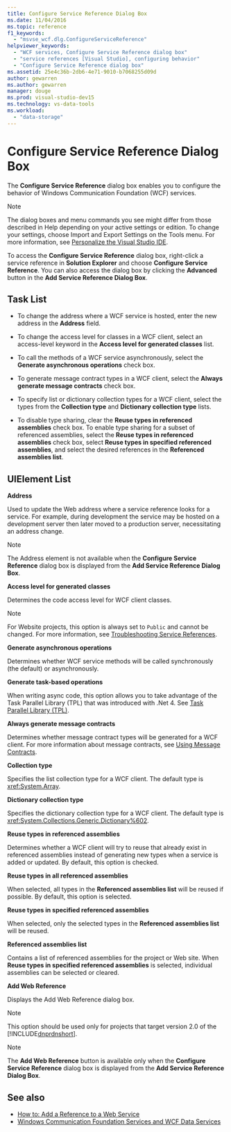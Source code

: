 ```yaml
---
title: Configure Service Reference Dialog Box
ms.date: 11/04/2016
ms.topic: reference
f1_keywords:
  - "msvse_wcf.dlg.ConfigureServiceReference"
helpviewer_keywords:
  - "WCF services, Configure Service Reference dialog box"
  - "service references [Visual Studio], configuring behavior"
  - "Configure Service Reference dialog box"
ms.assetid: 25e4c36b-2db6-4e71-9010-b7068255d09d
author: gewarren
ms.author: gewarren
manager: douge
ms.prod: visual-studio-dev15
ms.technology: vs-data-tools
ms.workload:
  - "data-storage"
---
```

# Configure Service Reference Dialog Box

The **Configure Service Reference** dialog box enables you to configure the behavior of Windows Communication Foundation (WCF) services.

> [!NOTE]
> The dialog boxes and menu commands you see might differ from those described in Help depending on your active settings or edition. To change your settings, choose Import and Export Settings on the Tools menu. For more information, see [Personalize the Visual Studio IDE](../ide/personalizing-the-visual-studio-ide.md).

To access the **Configure Service Reference** dialog box, right-click a service reference in **Solution Explorer** and choose **Configure Service Reference**. You can also access the dialog box by clicking the **Advanced** button in the **Add Service Reference Dialog Box**.

## Task List

- To change the address where a WCF service is hosted, enter the new address in the **Address** field.

- To change the access level for classes in a WCF client, select an access-level keyword in the **Access level for generated classes** list.

- To call the methods of a WCF service asynchronously, select the **Generate asynchronous operations** check box.

- To generate message contract types in a WCF client, select the **Always generate message contracts** check box.

- To specify list or dictionary collection types for a WCF client, select the types from the **Collection type** and **Dictionary collection type** lists.

- To disable type sharing, clear the **Reuse types in referenced assemblies** check box. To enable type sharing for a subset of referenced assemblies, select the **Reuse types in referenced assemblies** check box, select **Reuse types in specified referenced assemblies**, and select the desired references in the **Referenced assemblies list**.

## UIElement List

 **Address**

 Used to update the Web address where a service reference looks for a service. For example, during development the service may be hosted on a development server then later moved to a production server, necessitating an address change.

> [!NOTE]
> The Address element is not available when the **Configure Service Reference** dialog box is displayed from the **Add Service Reference Dialog Box**.

 **Access level for generated classes**

 Determines the code access level for WCF client classes.

> [!NOTE]
> For Website projects, this option is always set to `Public` and cannot be changed. For more information, see [Troubleshooting Service References](../data-tools/troubleshooting-service-references.md).

 **Generate asynchronous operations**

 Determines whether WCF service methods will be called synchronously (the default) or asynchronously.

 **Generate task-based operations**

 When writing async code, this option allows you to take advantage of the Task Parallel Library (TPL) that was introduced with .Net 4. See [Task Parallel Library (TPL)](/dotnet/standard/parallel-programming/task-parallel-library-tpl).

 **Always generate message contracts**

 Determines whether message contract types will be generated for a WCF client. For more information about message contracts, see [Using Message Contracts](/dotnet/framework/wcf/feature-details/using-message-contracts).

 **Collection type**

 Specifies the list collection type for a WCF client. The default type is <xref:System.Array>.

 **Dictionary collection type**

 Specifies the dictionary collection type for a WCF client. The default type is <xref:System.Collections.Generic.Dictionary%602>.

 **Reuse types in referenced assemblies**

 Determines whether a WCF client will try to reuse that already exist in referenced assemblies instead of generating new types when a service is added or updated. By default, this option is checked.

 **Reuse types in all referenced assemblies**

 When selected, all types in the **Referenced assemblies list** will be reused if possible. By default, this option is selected.

 **Reuse types in specified referenced assemblies**

 When selected, only the selected types in the **Referenced assemblies list** will be reused.

 **Referenced assemblies list**

 Contains a list of referenced assemblies for the project or Web site. When **Reuse types in specified referenced assemblies** is selected, individual assemblies can be selected or cleared.

 **Add Web Reference**

 Displays the Add Web Reference dialog box.

> [!NOTE]
> This option should be used only for projects that target version 2.0 of the [!INCLUDE[dnprdnshort](../code-quality/includes/dnprdnshort_md.md)].

> [!NOTE]
> The **Add Web Reference** button is available only when the **Configure Service Reference** dialog box is displayed from the **Add Service Reference Dialog Box**.

## See also

- [How to: Add a Reference to a Web Service](how-to-add-update-or-remove-a-wcf-data-service-reference.md)
- [Windows Communication Foundation Services and WCF Data Services](../data-tools/configure-service-reference-dialog-box.md)